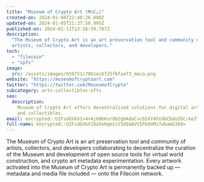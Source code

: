 ```yaml
---
title: "Museum of Crypto Art (M○C△)"
created-on: 2024-01-04T22:40:26.888Z
updated-on: 2024-01-05T21:37:50.995Z
published-on: 2024-01-11T13:26:59.787Z
description:
  "The Museum of Crypto Art is an art preservation tool and community of
  artists, collectors, and developers."
tech:
  - "filecoin"
  - "ipfs"
image:
  src: /assets/images/659751c70b1ecbf25f6faaf3_moca.png
website: "https://museumofcryptoart.com"
twitter: "https://twitter.com/MuseumofCrypto"
subcategory: arts-collectibles-nfts
seo:
  description:
    Museum of Crypto Art offers decentralized solutions for digital art
    and collectibles.
email: encrypted::U2FsdGVkX1+4+AjkNhKurObZg9AdaCvcb5XY4htdkCbdoZGC/keIT8F1aeTcg51q
full-name: encrypted::U2FsdGVkX18a5e0qmsiV3d9a6VVIPeOoMz7wbamG308=
---
```


The Museum of Crypto Art is an art preservation tool and community of artists, collectors, and developers collaborating to decentralize the curation of the Museum and development of open source tools for virtual world construction, and crypto art metadata experimentation. Every artwork activated into the Museum of Crypto Art is permanently backed up — metadata and media file included — onto the Filecoin network.
